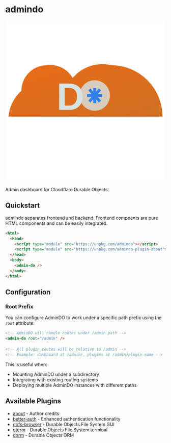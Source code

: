 # admindo

![AdminDO Logo](https://raw.githubusercontent.com/benallfree/admindo/refs/heads/main/site/admindo.svg)

Admin dashboard for Cloudflare Durable Objects.

## Quickstart

admindo separates frontend and backend. Frontend compoents are pure HTML components and can be easily integrated.

```html
<html>
  <head>
    <script type="module" src="https://unpkg.com/admindo"></script>
    <script type="module" src="https://unpkg.com/admindo-plugin-about"></script>
  </head>
  <body>
    <admin-do />
  </body>
</html>
```

## Configuration

### Root Prefix

You can configure AdminDO to work under a specific path prefix using the `root` attribute:

```html
<!-- AdminDO will handle routes under /admin path -->
<admin-do root="/admin" />

<!-- All plugin routes will be relative to /admin -->
<!-- Example: dashboard at /admin/, plugins at /admin/plugin-name -->
```

This is useful when:

- Mounting AdminDO under a subdirectory
- Integrating with existing routing systems
- Deploying multiple AdminDO instances with different paths

## Available Plugins

- [about](./plugins/about) - Author credits
- [better-auth](./plugins/better-auth) - Enhanced authentication functionality
- [dofs-browser](./plugins/dofs-browser) - Durable Objects File System GUI
- [dterm](./plugins/dterm) - Durable Objects File System terminal
- [dorm](./plugins/dorm) - Durable Objects ORM
